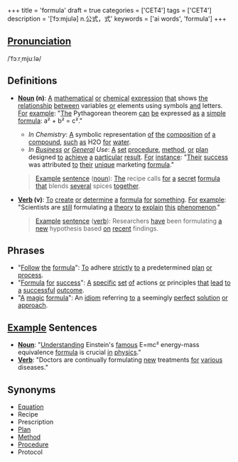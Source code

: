 +++
title = 'formula'
draft = true
categories = ['CET4']
tags = ['CET4']
description = '[ˈfɔːmjulə] n.公式，式'
keywords = ['ai words', 'formula']
+++

## [Pronunciation](/en/post/pronunciation/)
/ˈfɔːrˌmjuːlə/

## Definitions
- **[Noun](/en/post/noun/) (n)**: [A](/en/post/a/) [mathematical](/en/post/mathematical/) [or](/en/post/or/) [chemical](/en/post/chemical/) [expression](/en/post/expression/) [that](/en/post/that/) shows [the](/en/post/the/) [relationship](/en/post/relationship/) [between](/en/post/between/) variables [or](/en/post/or/) elements using symbols [and](/en/post/and/) letters. [For](/en/post/for/) [example](/en/post/example/): "[The](/en/post/the/) Pythagorean theorem [can](/en/post/can/) [be](/en/post/be/) expressed [as](/en/post/as/) [a](/en/post/a/) [simple](/en/post/simple/) [formula](/en/post/formula/): a² + b² = c²."
  - _In Chemistry_: [A](/en/post/a/) symbolic representation [of](/en/post/of/) [the](/en/post/the/) [composition](/en/post/composition/) [of](/en/post/of/) [a](/en/post/a/) [compound](/en/post/compound/), [such](/en/post/such/) [as](/en/post/as/) H2O [for](/en/post/for/) [water](/en/post/water/).
  - _In [Business](/en/post/business/) [or](/en/post/or/) [General](/en/post/general/) Use_: [A](/en/post/a/) [set](/en/post/set/) [procedure](/en/post/procedure/), [method](/en/post/method/), [or](/en/post/or/) [plan](/en/post/plan/) designed [to](/en/post/to/) [achieve](/en/post/achieve/) [a](/en/post/a/) [particular](/en/post/particular/) [result](/en/post/result/). [For](/en/post/for/) [instance](/en/post/instance/): "[Their](/en/post/their/) [success](/en/post/success/) was attributed [to](/en/post/to/) [their](/en/post/their/) [unique](/en/post/unique/) marketing [formula](/en/post/formula/)."

  > [Example](/en/post/example/) [sentence](/en/post/sentence/) ([noun](/en/post/noun/)): [The](/en/post/the/) recipe calls [for](/en/post/for/) [a](/en/post/a/) [secret](/en/post/secret/) [formula](/en/post/formula/) [that](/en/post/that/) blends [several](/en/post/several/) spices [together](/en/post/together/).

- **[Verb](/en/post/verb/) (v)**: [To](/en/post/to/) [create](/en/post/create/) [or](/en/post/or/) [determine](/en/post/determine/) [a](/en/post/a/) [formula](/en/post/formula/) [for](/en/post/for/) [something](/en/post/something/). [For](/en/post/for/) [example](/en/post/example/): "Scientists are [still](/en/post/still/) formulating [a](/en/post/a/) [theory](/en/post/theory/) [to](/en/post/to/) [explain](/en/post/explain/) [this](/en/post/this/) [phenomenon](/en/post/phenomenon/)."

  > [Example](/en/post/example/) [sentence](/en/post/sentence/) ([verb](/en/post/verb/)): Researchers [have](/en/post/have/) been formulating [a](/en/post/a/) [new](/en/post/new/) hypothesis based [on](/en/post/on/) [recent](/en/post/recent/) findings.

## Phrases
- "[Follow](/en/post/follow/) [the](/en/post/the/) [formula](/en/post/formula/)": [To](/en/post/to/) adhere [strictly](/en/post/strictly/) [to](/en/post/to/) [a](/en/post/a/) predetermined [plan](/en/post/plan/) [or](/en/post/or/) [process](/en/post/process/).
- "[Formula](/en/post/formula/) [for](/en/post/for/) [success](/en/post/success/)": [A](/en/post/a/) [specific](/en/post/specific/) [set](/en/post/set/) [of](/en/post/of/) actions [or](/en/post/or/) principles [that](/en/post/that/) [lead](/en/post/lead/) [to](/en/post/to/) [a](/en/post/a/) [successful](/en/post/successful/) [outcome](/en/post/outcome/).
- "[A](/en/post/a/) [magic](/en/post/magic/) [formula](/en/post/formula/)": An [idiom](/en/post/idiom/) referring [to](/en/post/to/) [a](/en/post/a/) seemingly [perfect](/en/post/perfect/) [solution](/en/post/solution/) [or](/en/post/or/) [approach](/en/post/approach/).

## [Example](/en/post/example/) Sentences
- **[Noun](/en/post/noun/)**: "[Understanding](/en/post/understanding/) Einstein's [famous](/en/post/famous/) E=mc² energy-mass equivalence [formula](/en/post/formula/) is crucial [in](/en/post/in/) [physics](/en/post/physics/)."
- **[Verb](/en/post/verb/)**: "Doctors are continually formulating [new](/en/post/new/) treatments [for](/en/post/for/) [various](/en/post/various/) diseases."

## Synonyms
- [Equation](/en/post/equation/)
- Recipe
- Prescription
- [Plan](/en/post/plan/)
- [Method](/en/post/method/)
- [Procedure](/en/post/procedure/)
- Protocol

